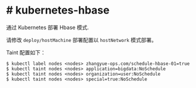 # # kubernetes-hbase

通过 Kubernetes  部署 Hbase 模式.

请修改 `deploy/hostMachine` 部署配置以 `hostNetwork` 模式部署。

Taint 配置如下：

```
$ kubectl label nodes <nodes> zhangyue-ops.com/schedule-hbase-01=true
$ kubectl taint nodes <nodes> application=bigdata:NoSchedule
$ kubectl taint nodes <nodes> organization=user:NoSchedule
$ kubectl taint nodes <nodes> special=true:NoSchedule
```
